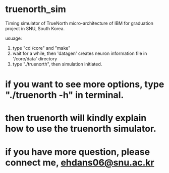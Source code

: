 # truenorth_sim
Timing simulator of TrueNorth micro-architecture of IBM for graduation project in SNU, South Korea.

usuage:
1. type "cd /core" and "make"
2. wait for a while, then 'datagen' creates neuron information file in '/core/data' directory
3. type "./truenorth", then simulation initiated.


# if you want to see more options, type "./truenorth -h" in terminal.
# then truenorth will kindly explain how to use the truenorth simulator.
# if you have more question, please connect me, ehdans06@snu.ac.kr
